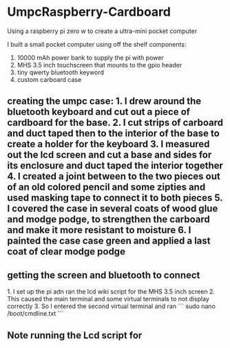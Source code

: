 # UmpcRaspberry-Cardboard
Using a raspberry pi zero w to create a ultra-mini pocket computer

I built a small pocket computer using off the shelf components:
1. 10000 mAh power bank to supply the pi with power
2. MHS 3.5 inch touchscreen that mounts to the gpio header
3. tiny qwerty bluetooth keyword
4. custom carboard case

<h2> creating the umpc case:
1. I drew around the bluetooth keyboard and cut out a piece of cardboard for the base.
2. I cut strips of carboard and duct taped then to the interior of the base to create a holder for the keyboard
3. I measured out the lcd screen and cut a base and sides for its enclosure and duct taped the interior together
4. I created a joint between to the two pieces out of an old colored pencil and some zipties and used masking tape to connect it to both pieces
5. I covered the case in several coats of wood glue and modge podge, to strengthen the carboard and make it more resistant to moisture 
6. I painted the case case green and applied a last coat of clear modge podge
<h2> getting the screen and bluetooth to connect
</h2>
1. I set up the pi adn ran the lcd wiki script for the MHS 3.5 inch screen
2. This caused the main terminal and some virtual terminals to not display correctly
3. So I entered the second virtual terminal and ran 
```
   sudo nano /boot/cmdline.txt
```

<h2> Note running the Lcd script for 
